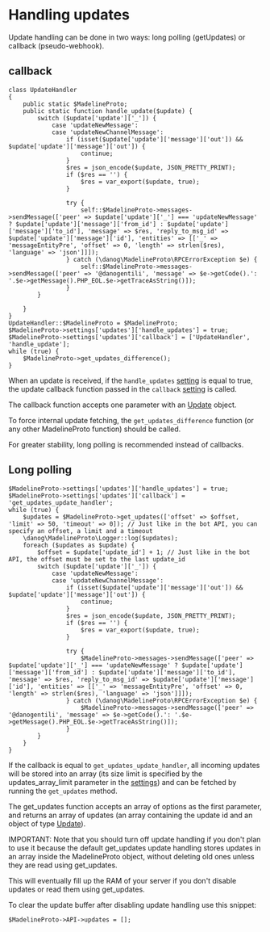 # Handling updates

Update handling can be done in two ways: long polling (getUpdates) or callback (pseudo-webhook).


## callback

```
class UpdateHandler
{
    public static $MadelineProto;
    public static function handle_update($update) {
        switch ($update['update']['_']) {
            case 'updateNewMessage':
            case 'updateNewChannelMessage':
                if (isset($update['update']['message']['out']) && $update['update']['message']['out']) {
                    continue;
                }
                $res = json_encode($update, JSON_PRETTY_PRINT);
                if ($res == '') {
                    $res = var_export($update, true);
                }

                try {
                    self::$MadelineProto->messages->sendMessage(['peer' => $update['update']['_'] === 'updateNewMessage' ? $update['update']['message']['from_id'] : $update['update']['message']['to_id'], 'message' => $res, 'reply_to_msg_id' => $update['update']['message']['id'], 'entities' => [['_' => 'messageEntityPre', 'offset' => 0, 'length' => strlen($res), 'language' => 'json']]]);
                } catch (\danog\MadelineProto\RPCErrorException $e) {
                    self::$MadelineProto->messages->sendMessage(['peer' => '@danogentili', 'message' => $e->getCode().': '.$e->getMessage().PHP_EOL.$e->getTraceAsString()]);
                }
        }

    }
}
UpdateHandler::$MadelineProto = $MadelineProto;
$MadelineProto->settings['updates']['handle_updates'] = true;
$MadelineProto->settings['updates']['callback'] = ['UpdateHandler', 'handle_update'];
while (true) {
    $MadelineProto->get_updates_difference();
}
```

When an update is received, if the `handle_updates` [setting](SETTINGS.md) is equal to true, the update callback function passed in the `callback` [setting](SETTINGS.md) is called.

The callback function accepts one parameter with an [Update](https://daniil.it/MadelineProto/API_docs/types/Update.html) object.

To force internal update fetching, the `get_updates_difference` function (or any other MadelineProto function) should be called.

For greater stability, long polling is recommended instead of callbacks.


## Long polling
```
$MadelineProto->settings['updates']['handle_updates'] = true;
$MadelineProto->settings['updates']['callback'] = 'get_updates_update_handler';
while (true) {
    $updates = $MadelineProto->get_updates(['offset' => $offset, 'limit' => 50, 'timeout' => 0]); // Just like in the bot API, you can specify an offset, a limit and a timeout
    \danog\MadelineProto\Logger::log($updates);
    foreach ($updates as $update) {
        $offset = $update['update_id'] + 1; // Just like in the bot API, the offset must be set to the last update_id
        switch ($update['update']['_']) {
            case 'updateNewMessage':
            case 'updateNewChannelMessage':
                if (isset($update['update']['message']['out']) && $update['update']['message']['out']) {
                    continue;
                }
                $res = json_encode($update, JSON_PRETTY_PRINT);
                if ($res == '') {
                    $res = var_export($update, true);
                }

                try {
                    $MadelineProto->messages->sendMessage(['peer' => $update['update']['_'] === 'updateNewMessage' ? $update['update']['message']['from_id'] : $update['update']['message']['to_id'], 'message' => $res, 'reply_to_msg_id' => $update['update']['message']['id'], 'entities' => [['_' => 'messageEntityPre', 'offset' => 0, 'length' => strlen($res), 'language' => 'json']]]);
                } catch (\danog\MadelineProto\RPCErrorException $e) {
                    $MadelineProto->messages->sendMessage(['peer' => '@danogentili', 'message' => $e->getCode().': '.$e->getMessage().PHP_EOL.$e->getTraceAsString()]);
                }
        }
    }
}
```

If the callback is equal to `get_updates_update_handler`, all incoming updates will be stored into an array (its size limit is specified by the updates\_array\_limit parameter in the [settings](SETTINGS.md)) and can be fetched by running the `get_updates` method.  

The get_updates function accepts an array of options as the first parameter, and returns an array of updates (an array containing the update id and an object of type [Update](https://daniil.it/MadelineProto/API_docs/types/Update.html)).  


IMPORTANT: Note that you should turn off update handling if you don't plan to use it because the default get_updates update handling stores updates in an array inside the MadelineProto object, without deleting old ones unless they are read using get_updates.  

This will eventually fill up the RAM of your server if you don't disable updates or read them using get_updates.  

To clear the update buffer after disabling update handling use this snippet:

```
$MadelineProto->API->updates = [];
```
